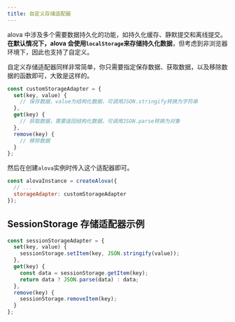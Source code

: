 ```yaml
---
title: 自定义存储适配器
---
```


alova 中涉及多个需要数据持久化的功能，如持久化缓存、静默提交和离线提交。**在默认情况下，alova 会使用`localStorage`来存储持久化数据**，但考虑到非浏览器环境下，因此也支持了自定义。

自定义存储适配器同样非常简单，你只需要指定保存数据、获取数据，以及移除数据的函数即可，大致是这样的。

```javascript
const customStorageAdapter = {
  set(key, value) {
    // 保存数据，value为结构化数据，可调用JSON.stringify转换为字符串
  },
  get(key) {
    // 获取数据，需要返回结构化数据，可调用JSON.parse转换为对象
  },
  remove(key) {
    // 移除数据
  }
};
```

然后在创建`alova`实例时传入这个适配器即可。

```javascript
const alovaInstance = createAlova({
  // ...
  storageAdapter: customStorageAdapter
});
```

## SessionStorage 存储适配器示例

```javascript
const sessionStorageAdapter = {
  set(key, value) {
    sessionStorage.setItem(key, JSON.stringify(value));
  },
  get(key) {
    const data = sessionStorage.getItem(key);
    return data ? JSON.parse(data) : data;
  },
  remove(key) {
    sessionStorage.removeItem(key);
  }
};
```
